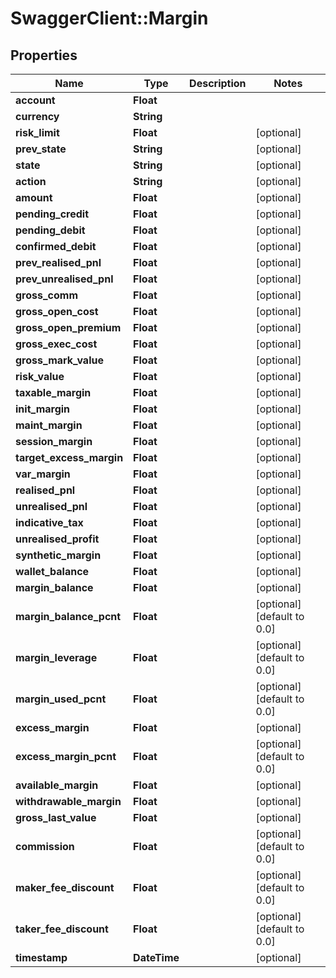 # SwaggerClient::Margin

## Properties
Name | Type | Description | Notes
------------ | ------------- | ------------- | -------------
**account** | **Float** |  | 
**currency** | **String** |  | 
**risk_limit** | **Float** |  | [optional] 
**prev_state** | **String** |  | [optional] 
**state** | **String** |  | [optional] 
**action** | **String** |  | [optional] 
**amount** | **Float** |  | [optional] 
**pending_credit** | **Float** |  | [optional] 
**pending_debit** | **Float** |  | [optional] 
**confirmed_debit** | **Float** |  | [optional] 
**prev_realised_pnl** | **Float** |  | [optional] 
**prev_unrealised_pnl** | **Float** |  | [optional] 
**gross_comm** | **Float** |  | [optional] 
**gross_open_cost** | **Float** |  | [optional] 
**gross_open_premium** | **Float** |  | [optional] 
**gross_exec_cost** | **Float** |  | [optional] 
**gross_mark_value** | **Float** |  | [optional] 
**risk_value** | **Float** |  | [optional] 
**taxable_margin** | **Float** |  | [optional] 
**init_margin** | **Float** |  | [optional] 
**maint_margin** | **Float** |  | [optional] 
**session_margin** | **Float** |  | [optional] 
**target_excess_margin** | **Float** |  | [optional] 
**var_margin** | **Float** |  | [optional] 
**realised_pnl** | **Float** |  | [optional] 
**unrealised_pnl** | **Float** |  | [optional] 
**indicative_tax** | **Float** |  | [optional] 
**unrealised_profit** | **Float** |  | [optional] 
**synthetic_margin** | **Float** |  | [optional] 
**wallet_balance** | **Float** |  | [optional] 
**margin_balance** | **Float** |  | [optional] 
**margin_balance_pcnt** | **Float** |  | [optional] [default to 0.0]
**margin_leverage** | **Float** |  | [optional] [default to 0.0]
**margin_used_pcnt** | **Float** |  | [optional] [default to 0.0]
**excess_margin** | **Float** |  | [optional] 
**excess_margin_pcnt** | **Float** |  | [optional] [default to 0.0]
**available_margin** | **Float** |  | [optional] 
**withdrawable_margin** | **Float** |  | [optional] 
**gross_last_value** | **Float** |  | [optional] 
**commission** | **Float** |  | [optional] [default to 0.0]
**maker_fee_discount** | **Float** |  | [optional] [default to 0.0]
**taker_fee_discount** | **Float** |  | [optional] [default to 0.0]
**timestamp** | **DateTime** |  | [optional] 


